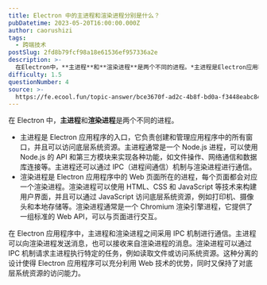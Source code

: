 ```yaml
---
title: Electron 中的主进程和渲染进程分别是什么？
pubDatetime: 2023-05-20T16:00:00.000Z
author: caorushizi
tags:
  - 跨端技术
postSlug: 2fd8b79fcf98a18e61536ef957336a2e
description: >-
  在Electron中，**主进程**和**渲染进程**是两个不同的进程。*主进程是Electron应用程序的入口，它负责创建和管理应用程序中的所有窗口，并且可以访问底层系统资源。主进程通常是一个Nod
difficulty: 1.5
questionNumber: 4
source: >-
  https://fe.ecool.fun/topic-answer/bce3670f-ad2c-4b8f-bd0a-f3448eabc84f?orderBy=updateTime&order=desc&tagId=74
---
```


在 Electron 中，**主进程**和**渲染进程**是两个不同的进程。

- 主进程是 Electron 应用程序的入口，它负责创建和管理应用程序中的所有窗口，并且可以访问底层系统资源。主进程通常是一个 Node.js 进程，可以使用 Node.js 的 API 和第三方模块来实现各种功能，如文件操作、网络通信和数据库连接等。主进程还可以通过 IPC（进程间通信）机制与渲染进程进行通信。
- 渲染进程是 Electron 应用程序中的 Web 页面所在的进程，每个页面都会对应一个渲染进程。渲染进程可以使用 HTML、CSS 和 JavaScript 等技术来构建用户界面，并且可以通过 JavaScript 访问底层系统资源，例如打印机、摄像头和本地存储等。渲染进程通常是一个 Chromium 渲染引擎进程，它提供了一组标准的 Web API，可以与页面进行交互。

在 Electron 应用程序中，主进程和渲染进程之间采用 IPC 机制进行通信。主进程可以向渲染进程发送消息，也可以接收来自渲染进程的消息。渲染进程可以通过 IPC 机制请求主进程执行特定的任务，例如读取文件或访问系统资源。这种分离的设计使得 Electron 应用程序可以充分利用 Web 技术的优势，同时又保持了对底层系统资源的访问能力。
